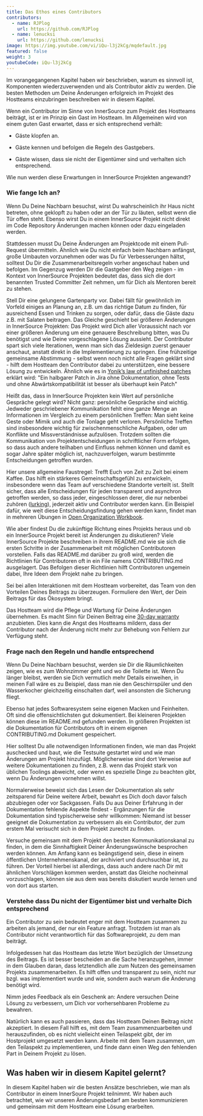```yaml
---
title: Das Ethos eines Contributors
contributors:
  - name: RJPlog
    url: https://github.com/RJPlog
  - name: lenucksi
    url: https://github.com/lenucksi
image: https://img.youtube.com/vi/iQu-l3j2kCg/mqdefault.jpg
featured: false
weight: 3
youtubeCode: iQu-l3j2kCg
---
```

<div class="paragraph">
<p>Im vorangegangenen Kapitel haben wir beschrieben, warum es sinnvoll ist, Komponenten wiederzuverwenden und als Contributor aktiv zu werden.
Die besten Methoden um Deine Änderungen erfolgreich im Projekt des Hostteams einzubringen beschreiben wir in diesem Kapitel.</p>
</div>
<div class="paragraph">
<p>Wenn ein Contributor im Sinne von InnerSource zum Projekt des Hostteams beiträgt, ist er im Prinzip ein Gast im Hostteam. Im Allgemeinen wird von einem guten Gast erwartet, dass er sich entsprechend verhält:</p>
</div>
<div class="ulist">
<ul>
<li>
<p>Gäste klopfen an.</p>
</li>
<li>
<p>Gäste kennen und befolgen die Regeln des Gastgebers.</p>
</li>
<li>
<p>Gäste wissen, dass sie nicht der Eigentümer sind und verhalten sich entsprechend.</p>
</li>
</ul>
</div>
<div class="paragraph">
<p>Wie nun werden diese Erwartungen in InnerSource Projekten angewandt?</p>
</div>
<div class="sect2">
<h3 id="_wie_fange_ich_an">Wie fange Ich an?</h3>
<div class="paragraph">
<p>Wenn Du Deine Nachbarn besuchst, wirst Du wahrscheinlich ihr Haus nicht betreten, ohne geklopft zu haben oder an der Tür zu läuten, selbst wenn die Tür offen steht. Ebenso wirst Du in einem InnerSource Projekt nicht direkt im Code Repository Änderungen machen können oder dazu eingeladen werden.</p>
</div>
<div class="paragraph">
<p>Stattdessen musst Du Deine Änderungen am Projektcode mit einem Pull-Request übermitteln. Ähnlich wie Du nicht einfach beim Nachbarn anfängst, große Umbauten vorzunehmen oder was Du für Verbesserungen hältst, solltest Du Dir die Zusammenarbeitsregeln vorher angeschaut haben und befolgen. Im Gegenzug werden Dir die Gastgeber den Weg zeigen - im Kontext von InnerSource Projekten bedeutet das, dass sich die dort benannten Trusted Committer Zeit nehmen, um für Dich als Mentoren  bereit zu stehen.</p>
</div>
<div class="paragraph">
<p>Stell Dir eine gelungene Gartenparty vor. Dabei fällt für gewöhnlich im Vorfeld einiges an Planung an, z.B. um das richtige Datum zu finden, für ausreichend Essen und Trinken zu sorgen, oder dafür, dass die Gäste dazu z.B. mit Salaten beitragen. Das Gleiche geschieht bei größeren Änderungen in InnerSource Projekten: Das Projekt wird Dich aller Voraussicht nach vor einer größeren Änderung um eine genauere Beschreibung bitten, was Du benötigst und wie Deine vorgeschlagene Lösung aussieht. Der Contributor spart sich viele Iterationen, wenn man sich das Zieldesign zuerst genauer anschaut, anstatt direkt in die Implementierung zu springen. Eine frühzeitige gemeinsame Abstimmung - selbst wenn noch nicht alle Fragen geklärt sind - hilft dem Hostteam den Contributor dabei zu unterstützen, eine bessere Lösung zu entwickeln. Ähnlich wie es in <a href="https://cwiki.apache.org/confluence/display/solr/HowToContribute">Yonik&#8217;s law of unfinished
patches</a> erklärt wird: "Ein halbgarer Patch in Jira ohne Dokumentation, ohne Tests und ohne Abwärtskompatibilität ist besser als überhaupt kein Patch"</p>
</div>
<div class="paragraph">
<p>Heißt das, dass in InnerSource Projekten kein Wert auf persönliche Gespräche gelegt wird? Nicht ganz: persönliche Gespräche sind wichtig. Jedweder geschriebener Kommunikation fehlt eine ganze Menge an Informationen im Vergleich zu einem persönlichen Treffen: Man sieht keine Geste oder Mimik und auch die Tonlage geht verloren. Persönliche Treffen sind insbesondere wichtig für zwischenmenschliche Aufgaben, oder um Konflikte und Missverständnisse aufzulösen. Trotzdem sollten die Kommunikation von Projektentscheidungen in schriftlicher Form erfolgen, so dass auch andere teilhaben und Einfluss nehmen können und damit es sogar Jahre später möglich ist, nachzuverfolgen, warum bestimmte Entscheidungen getroffen wurden.</p>
</div>
<div class="paragraph">
<p>Hier unsere allgemeine Faustregel: Trefft Euch von Zeit zu Zeit bei einem Kaffee. Das hilft ein stärkeres Gemeinschaftsgefühl zu entwickeln, insbesondere wenn das Team auf verschiedene Standorte verteilt ist. Stellt sicher, dass alle Entscheidungen für jeden transparent und asynchron getroffen werden, so dass jeder, eingeschlossen derer, die nur nebenbei zuhören (<a href="https://en.wikipedia.org/wiki/Lurker">lurking</a>), jederzeit aktiv und Contributor werden kann. Ein Beispiel dafür, wie weit diese Entscheidungsfindung gehen werden kann, findet man in mehreren Übungen in <a href="https://opensource.com/open-organization/resources/workbook">Open Organization
Workbook</a>.</p>
</div>
<div class="paragraph">
<p>Wie aber findest Du die zukünftige Richtung eines Projekts heraus und ob ein InnerSource Projekt bereit ist Änderungen zu diskutieren? Viele InnerSource Projekte beschreiben in ihrem README.md wie sie sich die ersten Schritte in der Zusammenarbeit mit möglichen Contributoren vorstellen. Falls das README.md darüber zu groß wird, werden die Richtlinien für Contributoren oft in ein File namens CONTRIBUTING.md ausgelagert. Das Befolgen dieser Richtlinien hilft Contributoren ungemein dabei, Ihre Ideen dem Projekt nahe zu bringen.</p>
</div>
<div class="paragraph">
<p>Sei bei allen Interaktionen mit dem Hostteam vorbereitet, das Team von den Vorteilen Deines Beitrags zu überzeugen. Formuliere den Wert, der Dein Beitrags für das Ökosystem bringt.</p>
</div>
<div class="paragraph">
<p>Das Hostteam wird die Pflege und Wartung für Deine Änderungen übernehmen. Es macht Sinn für Deinen Beitrag eine <a href="https://patterns.innersourcecommons.org/p/30-day-warranty">30-day warranty</a> anzubieten. Dies kann die Angst des Hostteams mildern, dass der Contributor nach der Änderung nicht mehr zur Behebung von Fehlern zur Verfügung steht.</p>
</div>
</div>
<div class="sect2">
<h3 id="_frage_nach_den_regeln_und_handle_entsprechend">Frage nach den Regeln und handle entsprechend</h3>
<div class="paragraph">
<p>Wenn Du Deine Nachbarn besuchst, werden sie Dir die Räumlichkeiten zeigen, wie es zum Wohnzimmer geht und wo die Toilette ist. Wenn Du länger bleibst, werden sie Dich vermutlich mehr Details einweihen, in meinen Fall wäre es zu Beispiel, dass man nie den Geschirrspüler und den Wasserkocher gleichzeitig einschalten darf, weil ansonsten die Sicherung fliegt.</p>
</div>
<div class="paragraph">
<p>Ebenso hat jedes Softwaresystem seine eigenen Macken und Feinheiten. Oft sind die offensichtlichsten gut dokumentiert. Bei kleineren Projekten können diese im README.md gefunden werden. In größeren Projekten ist die Dokumentation für Contributors oft in einem eigenen CONTRIBUTING.md Dokument gespeichert.</p>
</div>
<div class="paragraph">
<p>Hier solltest Du alle notwendigen Informationen finden, wie man das Projekt auschecked und baut, wie die Testsuite gestartet wird und wie man Änderungen am Projekt hinzufügt. Möglicherweise sind dort Verweise auf weitere Dokumentationen zu finden, z.B. wenn das Projekt stark von üblichen Toolings abweicht, oder wenn es spezielle Dinge zu beachten gibt, wenn Du Änderungen vornehmen willst.</p>
</div>
<div class="paragraph">
<p>Normalerweise beweist sich das Lesen der Dokumentation als sehr zeitsparend für Deine weitere Arbeit, bewahrt es Dich doch davor falsch abzubiegen oder vor Sackgassen. Falls Du aus Deiner Erfahrung in der Dokumentation fehlende Aspekte findest - Ergänzungen für die Dokumentation sind typischerweise sehr willkommen: Niemand ist besser geeignet die Dokumentation zu verbessern als ein Contributor, der zum erstem Mal verisucht sich in dem Projekt zurecht zu finden.</p>
</div>
<div class="paragraph">
<p>Versuche gemeinsam mit dem Projekt den besten Kommunikationskanal zu finden, in dem die Sinnhaftigkeit Deiner Änderungswünsche besprochen werden können. Am Anfang kann es beängstigend sein, diese in einem öffentlichen Unternehmenskanal, der archiviert und durchsuchbar ist, zu führen. Der Vorteil hierbei ist allerdings, dass auch andere nach Dir mit ähnlichen Vorschlägen kommen werden, anstatt das Gleiche nocheinmal vorzuschlagen, können sie aus dem was bereits diskutiert wurde lernen und von dort aus starten.</p>
</div>
</div>
<div class="sect2">
<h3 id="_verstehe_dass_du_nicht_der_eigentümer_bist_und_verhalte_dich_entsprechend">Verstehe dass Du nicht der Eigentümer bist und verhalte Dich entsprechend</h3>
<div class="paragraph">
<p>Ein Contributor zu sein bedeutet enger mit dem Hostteam zusammen zu arbeiten als jemand, der nur ein Feature anfragt. Trotzdem ist man als Contributor nicht verantwortlich für das Softwareprojekt, zu dem man beiträgt.</p>
</div>
<div class="paragraph">
<p>Infolgedessen hat das Hostteam das letzte Wort bezüglich der Umsetzung des Beitrags. Es ist besser bescheiden an die Sache heranzugehen, immer in dem Glauben daran, dass letztendlich alle zum Nutzen des gemeinsamen Projekts zusammenarbeiten. Es hilft offen und transparent zu sein, nicht nur bzgl. was implementiert wurde und wie, sondern auch warum die Änderung benötigt wird.</p>
</div>
<div class="paragraph">
<p>Nimm jedes Feedback als ein Geschenk an: Andere versuchen Deine Lösung zu verbessern, um Dich vor vorhersehbaren Probleme zu bewahren.</p>
</div>
<div class="paragraph">
<p>Natürlich kann es auch passieren, dass das Hostteam Deinen Beitrag nicht akzeptiert. In diesem Fall hilft es, mit dem Team zusammenzuarbeiten und herauszufinden, ob es nicht vielleicht einen Teilaspekt gibt, der im Hostprojekt umgesetzt werden kann. Arbeite mit dem Team zusammen, um den Teilaspekt zu implementieren, und finde dann einen Weg den fehlenden Part in Deinem Projekt zu lösen.</p>
</div>
</div>
<div class="sect1">
<h2 id="_was_haben_wir_in_diesem_kapitel_gelernt">Was haben wir in diesem Kapitel gelernt?</h2>
<div class="sectionbody">
<div class="paragraph">
<p>In diesem Kapitel haben wir die besten Ansätze beschrieben, wie man als Contributor in einem InnerSoure Projekt teilnimmt. Wir haben auch betrachtet, wie wir unseren Änderungsbedarf am besten kommunizieren und gemeinsam mit dem Hostteam eine Lösung erarbeiten.</p>
</div>
</div>
</div>
<!--- This file autogenerated from https://github.com/InnerSourceCommons/InnerSourceLearningPath/blob/main/scripts -->